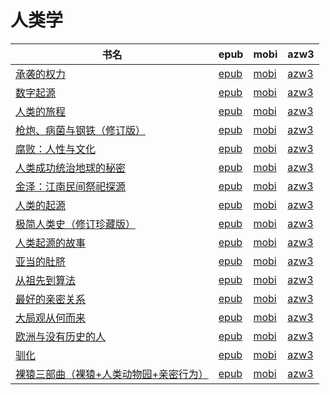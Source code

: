 # 人类学

| 书名 | epub | mobi | azw3 |
| --- | --- | --- | --- |
| [承袭的权力](http://ct.dalanmei.com/f/31084289-572110934-cb3370) | [epub](http://ct.dalanmei.com/f/31084289-572110934-cb3370) | [mobi](http://ct.dalanmei.com/f/31084289-571725433-b3d97e) | [azw3](http://ct.dalanmei.com/f/31084289-572115763-506edb) |
| [数字起源](http://ct.dalanmei.com/f/31084289-572115128-93c965) | [epub](http://ct.dalanmei.com/f/31084289-572115128-93c965) | [mobi](http://ct.dalanmei.com/f/31084289-571709536-9d99ca) | [azw3](http://ct.dalanmei.com/f/31084289-572136275-40a897) |
| [人类的旅程](http://ct.dalanmei.com/f/31084289-572115276-2071e4) | [epub](http://ct.dalanmei.com/f/31084289-572115276-2071e4) | [mobi](http://ct.dalanmei.com/f/31084289-571709000-757476) | [azw3](http://ct.dalanmei.com/f/31084289-572136836-9d9f38) |
| [枪炮、病菌与钢铁（修订版）](http://ct.dalanmei.com/f/31084289-572115647-c45e4f) | [epub](http://ct.dalanmei.com/f/31084289-572115647-c45e4f) | [mobi](http://ct.dalanmei.com/f/31084289-571705745-d4db84) | [azw3](http://ct.dalanmei.com/f/31084289-572139301-6ac968) |
| [腐败：人性与文化](http://ct.dalanmei.com/f/31084289-572115673-5b290b) | [epub](http://ct.dalanmei.com/f/31084289-572115673-5b290b) | [mobi](http://ct.dalanmei.com/f/31084289-571705695-833399) | [azw3](http://ct.dalanmei.com/f/31084289-572139455-96ff86) |
| [人类成功统治地球的秘密](http://ct.dalanmei.com/f/31084289-572115747-7fe10e) | [epub](http://ct.dalanmei.com/f/31084289-572115747-7fe10e) | [mobi](http://ct.dalanmei.com/f/31084289-571703778-8c5d22) | [azw3](http://ct.dalanmei.com/f/31084289-572140333-ff127d) |
| [金泽：江南民间祭祀探源](http://ct.dalanmei.com/f/31084289-572117452-5c8eb0) | [epub](http://ct.dalanmei.com/f/31084289-572117452-5c8eb0) | [mobi](http://ct.dalanmei.com/f/31084289-571653010-a5ade5) | [azw3](http://ct.dalanmei.com/f/31084289-572179886-9856cb) |
| [人类的起源](http://ct.dalanmei.com/f/31084289-572125864-a3bf26) | [epub](http://ct.dalanmei.com/f/31084289-572125864-a3bf26) | [mobi](http://ct.dalanmei.com/f/31084289-571632446-edd480) | [azw3](http://ct.dalanmei.com/f/31084289-572186404-557566) |
| [极简人类史（修订珍藏版）](http://ct.dalanmei.com/f/31084289-571833003-c963c0) | [epub](http://ct.dalanmei.com/f/31084289-571833003-c963c0) | [mobi](http://ct.dalanmei.com/f/31084289-571549611-479a61) | [azw3](http://ct.dalanmei.com/f/31084289-572200404-27e080) |
| [人类起源的故事](http://ct.dalanmei.com/f/31084289-571833351-538d2a) | [epub](http://ct.dalanmei.com/f/31084289-571833351-538d2a) | [mobi](http://ct.dalanmei.com/f/31084289-571549636-adf5b3) | [azw3](http://ct.dalanmei.com/f/31084289-572200417-a20224) |
| [亚当的肚脐](http://ct.dalanmei.com/f/31084289-571880098-882ee1) | [epub](http://ct.dalanmei.com/f/31084289-571880098-882ee1) | [mobi](http://ct.dalanmei.com/f/31084289-571552058-7d32b3) | [azw3](http://ct.dalanmei.com/f/31084289-572202491-7730c6) |
| [从祖先到算法](http://ct.dalanmei.com/f/31084289-571988579-41ca74) | [epub](http://ct.dalanmei.com/f/31084289-571988579-41ca74) | [mobi](http://ct.dalanmei.com/f/31084289-571561583-b66be3) | [azw3](http://ct.dalanmei.com/f/31084289-571910443-337101) |
| [最好的亲密关系](http://ct.dalanmei.com/f/31084289-571733443-f22dc0) | [epub](http://ct.dalanmei.com/f/31084289-571733443-f22dc0) | [mobi](http://ct.dalanmei.com/f/31084289-571613589-04cd67) | [azw3](http://ct.dalanmei.com/f/31084289-571913091-78f720) |
| [大局观从何而来](http://ct.dalanmei.com/f/31084289-571733563-f77ecb) | [epub](http://ct.dalanmei.com/f/31084289-571733563-f77ecb) | [mobi](http://ct.dalanmei.com/f/31084289-571613403-20a8fa) | [azw3](http://ct.dalanmei.com/f/31084289-571913133-114af6) |
| [欧洲与没有历史的人](http://ct.dalanmei.com/f/31084289-571738185-5ea42d) | [epub](http://ct.dalanmei.com/f/31084289-571738185-5ea42d) | [mobi](http://ct.dalanmei.com/f/31084289-571600831-ba49e7) | [azw3](http://ct.dalanmei.com/f/31084289-571917727-5a1acf) |
| [驯化](http://ct.dalanmei.com/f/31084289-571775297-131c59) | [epub](http://ct.dalanmei.com/f/31084289-571775297-131c59) | [mobi](http://ct.dalanmei.com/f/31084289-571501049-3779d9) | [azw3](http://ct.dalanmei.com/f/31084289-571920191-0beded) |
| [裸猿三部曲（裸猿+人类动物园+亲密行为）](http://ct.dalanmei.com/f/31084289-571788238-75bbff) | [epub](http://ct.dalanmei.com/f/31084289-571788238-75bbff) | [mobi](http://ct.dalanmei.com/f/31084289-571456032-9121c2) | [azw3](http://ct.dalanmei.com/f/31084289-571890249-2c1ffd) |
